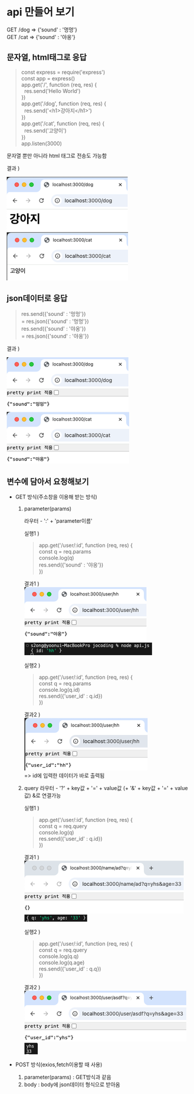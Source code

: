 # api 만들어 보기
 GET /dog => {'sound' : '멍멍'}  
 GET /cat => {'sound' : '야옹'}

## 문자열, html태그로 응답
>const express = require('express')  
const app = express()    
app.get('/', function (req, res) {  
  &nbsp; res.send('Hello World')  
})  
app.get('/dog', function (req, res) {  
  &nbsp; res.send('\<h1>강아지\</h1>')  
})  
app.get('/cat', function (req, res) {  
  &nbsp; res.send('고양이')  
})  
app.listen(3000)

문자열 뿐만 아니라 html 태그로 전송도 가능함

결과 )

![api_result_dog.png](image/api_result_dog.png)  
![api_result_cat.png](image/api_result_cat.png)  

## json데이터로 응답

>res.send({'sound' : '멍멍'})  
= res.json({'sound' : '멍멍'})  
res.send({'sound' : '야옹'})  
= res.json({'sound' : '야옹'}) 

결과 )  

![api_json_dog.png](image/api_json_dog.png)  
![api_json_cat.png](image/api_json_cat.png)  

## 변수에 담아서 요청해보기

- GET 방식(주소창을 이용해 받는 방식)  
    1) parameter(params)  
       
       라우터 - ':' + 'parameter이름'

       실행1 )  
       > app.get('/user/:id', function (req, res) {  
         const q = req.params  
         console.log(q)  
         res.send({'sound' : '야옹'})  
         })

       결과1 )  
       ![api_param_id.png](image/api_param_id.png)  
       ![api_param_console.png](image/api_param_console.png)  
       
       실행2 )  
       > app.get('/user/:id', function (req, res) {  
         const q = req.params  
         console.log(q.id)  
         res.send({'user_id' : q.id})  
         })

       결과2 )  
       ![api_param_id2.png](image/api_param_id2.png)  
        => id에 입력한 데이터가 바로 출력됨

    2) query
       라우터 - '?' + key값 + '=' + value값 (+ '&' + key값 + '=' + value값)
       &로 연결가능

       실행1 )  
       > app.get('/user/:id', function (req, res) {  
         const q = req.query  
         console.log(q)  
         res.send({'user_id' : q.id})  
         })

       결과1 )  
       ![api_query_id.png](image/api_query_id.png)  
       ![api_query_console.png](image/api_query_console.png)  


        실행2 )  
       > app.get('/user/:id', function (req, res) {  
         const q = req.query  
         console.log(q.q)  
         console.log(q.age)   
         res.send({'user_id' : q.q})  
         })

       결과2 )  
       ![api_query_id2.png](image/api_query_id2.png)  
       ![api_query_console2.png](image/api_query_console2.png) 

- POST 방식(exios,fetch이용할 때 사용)  
  1) parameter(params) : GET방식과 같음 
  2) body : body에 json데이터 형식으로 받아옴